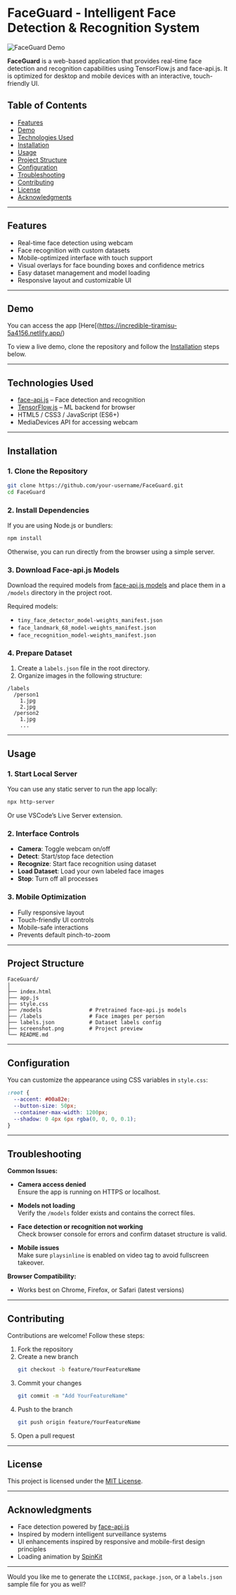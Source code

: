 # FaceGuard - Intelligent Face Detection & Recognition System

![FaceGuard Demo](screenshot.png) <!-- Replace with actual image path -->

**FaceGuard** is a web-based application that provides real-time face detection and recognition capabilities using TensorFlow.js and face-api.js. It is optimized for desktop and mobile devices with an interactive, touch-friendly UI.

## Table of Contents

- [Features](#features)
- [Demo](#demo)
- [Technologies Used](#technologies-used)
- [Installation](#installation)
- [Usage](#usage)
- [Project Structure](#project-structure)
- [Configuration](#configuration)
- [Troubleshooting](#troubleshooting)
- [Contributing](#contributing)
- [License](#license)
- [Acknowledgments](#acknowledgments)

---

## Features

- Real-time face detection using webcam
- Face recognition with custom datasets
- Mobile-optimized interface with touch support
- Visual overlays for face bounding boxes and confidence metrics
- Easy dataset management and model loading
- Responsive layout and customizable UI

---

## Demo

You can access the app [Here[(https://incredible-tiramisu-5a4156.netlify.app/)

To view a live demo, clone the repository and follow the [Installation](#installation) steps below.

---

## Technologies Used

- [face-api.js](https://github.com/justadudewhohacks/face-api.js) – Face detection and recognition
- [TensorFlow.js](https://www.tensorflow.org/js) – ML backend for browser
- HTML5 / CSS3 / JavaScript (ES6+)
- MediaDevices API for accessing webcam

---

## Installation

### 1. Clone the Repository

```bash
git clone https://github.com/your-username/FaceGuard.git
cd FaceGuard
```

### 2. Install Dependencies

If you are using Node.js or bundlers:

```bash
npm install
```

Otherwise, you can run directly from the browser using a simple server.

### 3. Download Face-api.js Models

Download the required models from [face-api.js models](https://github.com/justadudewhohacks/face-api.js-models) and place them in a `/models` directory in the project root.

Required models:

- `tiny_face_detector_model-weights_manifest.json`
- `face_landmark_68_model-weights_manifest.json`
- `face_recognition_model-weights_manifest.json`

### 4. Prepare Dataset

1. Create a `labels.json` file in the root directory.
2. Organize images in the following structure:

```
/labels
  /person1
    1.jpg
    2.jpg
  /person2
    1.jpg
    ...
```

---

## Usage

### 1. Start Local Server

You can use any static server to run the app locally:

```bash
npx http-server
```

Or use VSCode’s Live Server extension.

### 2. Interface Controls

- **Camera**: Toggle webcam on/off
- **Detect**: Start/stop face detection
- **Recognize**: Start face recognition using dataset
- **Load Dataset**: Load your own labeled face images
- **Stop**: Turn off all processes

### 3. Mobile Optimization

- Fully responsive layout
- Touch-friendly UI controls
- Mobile-safe interactions
- Prevents default pinch-to-zoom

---

## Project Structure

```
FaceGuard/
│
├── index.html
├── app.js
├── style.css
├── /models               # Pretrained face-api.js models
├── /labels               # Face images per person
├── labels.json           # Dataset labels config
├── screenshot.png        # Project preview
└── README.md
```

---

## Configuration

You can customize the appearance using CSS variables in `style.css`:

```css
:root {
  --accent: #00a82e;
  --button-size: 50px;
  --container-max-width: 1200px;
  --shadow: 0 4px 6px rgba(0, 0, 0, 0.1);
}
```

---

## Troubleshooting

**Common Issues:**

- **Camera access denied**  
  Ensure the app is running on HTTPS or localhost.

- **Models not loading**  
  Verify the `/models` folder exists and contains the correct files.

- **Face detection or recognition not working**  
  Check browser console for errors and confirm dataset structure is valid.

- **Mobile issues**  
  Make sure `playsinline` is enabled on video tag to avoid fullscreen takeover.

**Browser Compatibility:**

- Works best on Chrome, Firefox, or Safari (latest versions)

---

## Contributing

Contributions are welcome! Follow these steps:

1. Fork the repository
2. Create a new branch
   ```bash
   git checkout -b feature/YourFeatureName
   ```
3. Commit your changes
   ```bash
   git commit -m "Add YourFeatureName"
   ```
4. Push to the branch
   ```bash
   git push origin feature/YourFeatureName
   ```
5. Open a pull request

---

## License

This project is licensed under the [MIT License](LICENSE).

---

## Acknowledgments

- Face detection powered by [face-api.js](https://github.com/justadudewhohacks/face-api.js)
- Inspired by modern intelligent surveillance systems
- UI enhancements inspired by responsive and mobile-first design principles
- Loading animation by [SpinKit](https://tobiasahlin.com/spinkit/)

---

Would you like me to generate the `LICENSE`, `package.json`, or a `labels.json` sample file for you as well?

